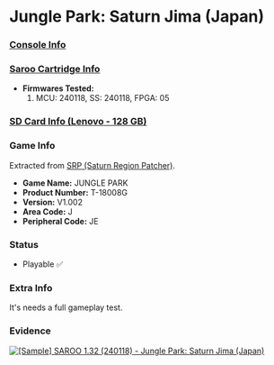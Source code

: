 # Jungle Park: Saturn Jima (Japan)

### [Console Info](../../../../../Info/Consoles/VA13/README.md)

### [Saroo Cartridge Info](../../../../../Info/Cartridges/RetroGameParadiseStore/1.32F/README.md)

- <b>Firmwares Tested:</b>
  1. MCU: 240118, SS: 240118, FPGA: 05

### [SD Card Info (Lenovo - 128 GB)](../../../../../Info/SdCards/Lenovo/128GB/fat32/README.md)

### Game Info

Extracted from [SRP (Saturn Region Patcher)](https://segaxtreme.net/resources/saturn-region-patcher.81/download).

- <b>Game Name:</b> JUNGLE PARK
- <b>Product Number:</b> T-18008G
- <b>Version:</b> V1.002
- <b>Area Code:</b> J
- <b>Peripheral Code:</b> JE

### Status

- Playable :white_check_mark:

### Extra Info

It's needs a full gameplay test.

### Evidence

[![[Sample] SAROO 1.32 (240118) - Jungle Park: Saturn Jima (Japan)](https://img.youtube.com/vi/CE8xeULcIug/0.jpg)](https://www.youtube.com/watch?v=CE8xeULcIug)
